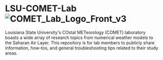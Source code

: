 # LSU-COMET-Lab![COMET_Lab_Logo_Front_v3](https://github.com/user-attachments/assets/3e20f6fb-bc99-44d9-90e7-de69ee611976)

Louisiana State University's COstal METeorology (COMET) laboratory boasts a wide array of research topics from numerical weather models to the Saharan Air Layer.  This repository is for lab members to publicly share information, how-tos, and general troubleshooting tips related to their study areas.
